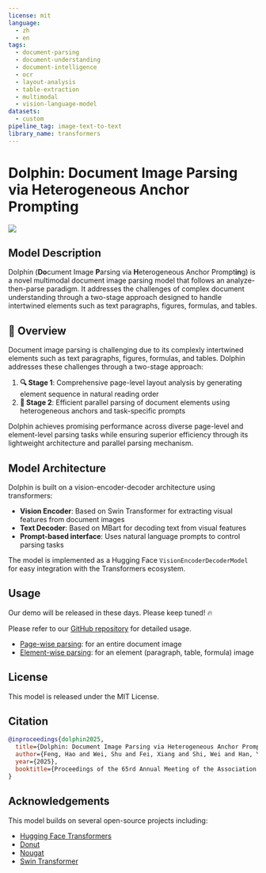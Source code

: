 ```yaml
---
license: mit
language:
  - zh
  - en
tags:
  - document-parsing
  - document-understanding
  - document-intelligence
  - ocr
  - layout-analysis
  - table-extraction
  - multimodal
  - vision-language-model
datasets:
  - custom
pipeline_tag: image-text-to-text
library_name: transformers
---
```



# Dolphin: Document Image Parsing via Heterogeneous Anchor Prompting

<a href="https://github.com/bytedance/Dolphin"><img src="https://img.shields.io/badge/Code-Github-blue"></a>

<!-- 
<div align="center">
  <img src="https://cdn.wandeer.world/null/dolphin_demo.gif" width="800">
</div>
 -->

## Model Description

Dolphin (**Do**cument Image **P**arsing via **H**eterogeneous Anchor Prompt**in**g) is a novel multimodal document image parsing model that follows an analyze-then-parse paradigm. It addresses the challenges of complex document understanding through a two-stage approach designed to handle intertwined elements such as text paragraphs, figures, formulas, and tables.

## 📑 Overview

Document image parsing is challenging due to its complexly intertwined elements such as text paragraphs, figures, formulas, and tables. Dolphin addresses these challenges through a two-stage approach:

1. **🔍 Stage 1**: Comprehensive page-level layout analysis by generating element sequence in natural reading order
2. **🧩 Stage 2**: Efficient parallel parsing of document elements using heterogeneous anchors and task-specific prompts

<!-- <div align="center">
  <img src="https://cdn.wandeer.world/null/dolphin_framework.png" width="680">
</div> -->

Dolphin achieves promising performance across diverse page-level and element-level parsing tasks while ensuring superior efficiency through its lightweight architecture and parallel parsing mechanism.

## Model Architecture

Dolphin is built on a vision-encoder-decoder architecture using transformers:

- **Vision Encoder**: Based on Swin Transformer for extracting visual features from document images
- **Text Decoder**: Based on MBart for decoding text from visual features
- **Prompt-based interface**: Uses natural language prompts to control parsing tasks

The model is implemented as a Hugging Face `VisionEncoderDecoderModel` for easy integration with the Transformers ecosystem.

## Usage

Our demo will be released in these days. Please keep tuned! 🔥

Please refer to our [GitHub repository](https://github.com/bytedance/Dolphin) for detailed usage.

- [Page-wise parsing](https://github.com/bytedance/Dolphin/demo_page_hf.py): for an entire document image
- [Element-wise parsing](https://github.com/bytedance/Dolphin/demo_element_hf.py): for an element (paragraph, table, formula) image


## License

This model is released under the MIT License.

## Citation

```bibtex
@inproceedings{dolphin2025,
  title={Dolphin: Document Image Parsing via Heterogeneous Anchor Prompting},
  author={Feng, Hao and Wei, Shu and Fei, Xiang and Shi, Wei and Han, Yingdong and Liao, Lei and Lu, Jinghui and Wu, Binghong and Liu, Qi and Lin, Chunhui and Tang, Jingqun and Liu, Hao and Huang, Can},
  year={2025},
  booktitle={Proceedings of the 65rd Annual Meeting of the Association for Computational Linguistics (ACL)}
}
```

## Acknowledgements

This model builds on several open-source projects including:
- [Hugging Face Transformers](https://github.com/huggingface/transformers)
- [Donut](https://github.com/clovaai/donut/)
- [Nougat](https://github.com/facebookresearch/nougat)
- [Swin Transformer](https://github.com/microsoft/Swin-Transformer) 